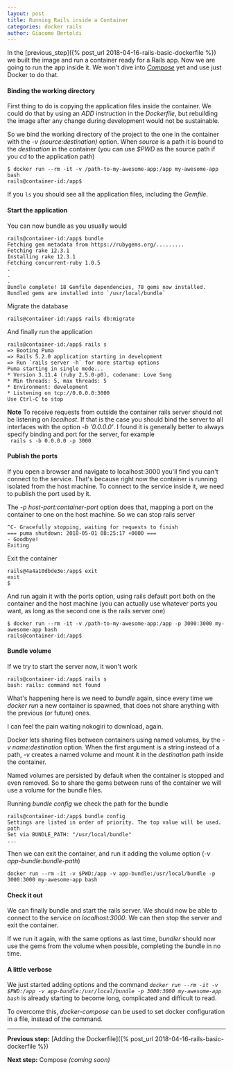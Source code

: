 ```yaml
---
layout: post
title: Running Rails inside a Container
categories: docker rails
author: Giacomo Bertoldi
---
```


In the
[previous_step]({% post_url 2018-04-16-rails-basic-dockerfile %})
we built the image and run a container ready for a Rails app.
Now we are going to run the app inside it.
We won't dive into
_[Compose](https://docs.docker.com/compose/overview/)_
yet and use just Docker to do that.


#### Binding the working directory

First thing to do is copying the application files inside the container.
We could do that by using an _ADD_ instruction in the _Dockerfile_,
but rebuilding the image after any change during development would not be sustainable.

So we bind the working directory of the project to the one in the container with the _-v (source:destination)_ option.
When _source_ is a path it is bound to the _destination_ in the container
(you can use _$PWD_ as the source path if you _cd_ to the application path)
```
$ docker run --rm -it -v /path-to-my-awesome-app:/app my-awesome-app bash
rails@container-id:/app$
```
If you ```ls``` you should see all the application files, including the _Gemfile_.


#### Start the application

You can now bundle as you usually would
```
rails@container-id:/app$ bundle
Fetching gem metadata from https://rubygems.org/.........
Fetching rake 12.3.1
Installing rake 12.3.1
Fetching concurrent-ruby 1.0.5
.
.
.
Bundle complete! 18 Gemfile dependencies, 78 gems now installed.
Bundled gems are installed into `/usr/local/bundle`
```

Migrate the database
```
rails@container-id:/app$ rails db:migrate
```

And finally run the application
```
rails@container-id:/app$ rails s
=> Booting Puma
=> Rails 5.2.0 application starting in development
=> Run `rails server -h` for more startup options
Puma starting in single mode...
* Version 3.11.4 (ruby 2.5.0-p0), codename: Love Song
* Min threads: 5, max threads: 5
* Environment: development
* Listening on tcp://0.0.0.0:3000
Use Ctrl-C to stop
```

**Note**
To receive requests from outside the container rails server should not be listening on _localhost_. If that is the case you should bind the server to all interfaces with the option _-b '0.0.0.0'_.
I found it is generally better to always specify binding and port for the server, for example
<br> ``` rails s -b 0.0.0.0 -p 3000```


#### Publish the ports

If you open a browser and navigate to localhost:3000 you'll find you can't connect to the service.
That's because right now the container is running isolated from the host machine. To connect to the service inside it, we need to publish the port used by it.

The _-p host-port:container-port_ option does that, mapping a port on the container to one on the host machine.
So we can stop rails server
```
^C- Gracefully stopping, waiting for requests to finish
=== puma shutdown: 2018-05-01 08:25:17 +0000 ===
- Goodbye!
Exiting
```

Exit the container
```
rails@4a4a10dbde3e:/app$ exit
exit
$
```

And run again it with the ports option, using rails default port both on the container and the host machine (you can actually use whatever ports you want, as long as the second one is the rails server one)
```
$ docker run --rm -it -v /path-to-my-awesome-app:/app -p 3000:3000 my-awesome-app bash
rails@container-id:/app$
```


#### Bundle volume

If we try to start the server now, it won't work
```
rails@container-id:/app$ rails s
bash: rails: command not found
```
What's happening here is we need to _bundle_ again, since every time we _docker run_ a new container is spawned, that does not share anything with the previous (or future) ones.

I can feel the pain waiting nokogiri to download, again.

Docker lets sharing files between containers using named volumes, by the _-v name:destination_ option. When the first argument is a string instead of a path, _-v_ creates a named volume and mount it in the _destination_ path inside the container.

Named volumes are persisted by default when the container is stopped and even removed. So to share the gems between runs of the container we will use a volume for the bundle files.

Running _bundle config_ we check the path for the bundle
```
rails@container-id:/app$ bundle config
Settings are listed in order of priority. The top value will be used.
path
Set via BUNDLE_PATH: "/usr/local/bundle"
...
```

Then we can exit the container, and run it adding the volume option (_-v app-bundle:bundle-path_)
```
docker run --rm -it -v $PWD:/app -v app-bundle:/usr/local/bundle -p 3000:3000 my-awesome-app bash
```


#### Check it out

We can finally bundle and start the rails server.
We should now be able to connect to the service on _localhost:3000_. We can then stop the server and exit the container.

If we run it again, with the same options as last time, _bundler_ should now use the gems from the volume when possible, completing the bundle in no time.


#### A little verbose

We just started adding options and the command
_```docker run --rm -it -v $PWD:/app -v app-bundle:/usr/local/bundle -p 3000:3000 my-awesome-app bash```_
is already starting to become long, complicated and difficult to read.

To overcome this, _docker-compose_ can be used to set docker configuration in a file, instead of the command.


<hr/>

**Previous step:** [Adding the Dockerfile]({% post_url 2018-04-16-rails-basic-dockerfile %})

**Next step:**
Compose _(coming soon)_
